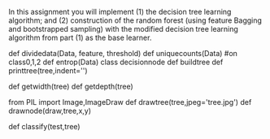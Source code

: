 In this assignment you will implement (1) the decision tree learning algorithm; and (2) construction of the
random forest (using feature Bagging and bootstrapped sampling) with the modified decision tree learning
algorithm from part (1) as the base learner.

def dividedata(Data, feature, threshold)
def uniquecounts(Data)  #on class0,1,2
def entrop(Data)
class decisionnode
def buildtree
def printtree(tree,indent='')


def getwidth(tree)
def getdepth(tree)

from PIL import Image,ImageDraw
def drawtree(tree,jpeg='tree.jpg')
def drawnode(draw,tree,x,y)


def classify(test,tree)
